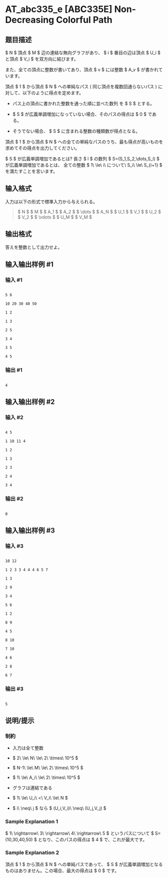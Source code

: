 # AT_abc335_e [ABC335E] Non-Decreasing Colorful Path

## 题目描述

[problemUrl]: https://atcoder.jp/contests/abc335/tasks/abc335_e

$ N $ 頂点 $ M $ 辺の連結な無向グラフがあり、 $ i $ 番目の辺は頂点 $ U_i $ と頂点 $ V_i $ を双方向に結びます。  
 また、全ての頂点に整数が書いてあり、頂点 $ v $ には整数 $ A_v $ が書かれています。

頂点 $ 1 $ から頂点 $ N $ への単純なパス ( 同じ頂点を複数回通らないパス ) に対して、以下のように得点を定めます。

- パス上の頂点に書かれた整数を通った順に並べた数列 を $ S $ とする。
- $ S $ が広義単調増加になっていない場合、そのパスの得点は $ 0 $ である。
- そうでない場合、 $ S $ に含まれる整数の種類数が得点となる。
 
頂点 $ 1 $ から頂点 $ N $ への全ての単純なパスのうち、最も得点が高いものを求めてその得点を出力してください。

  $ S $ が広義単調増加であるとは? 長さ $ l $ の数列 $ S=(S_1,S_2,\dots,S_l) $ が広義単調増加であるとは、 全ての整数 $ 1\ \le\ i\ について\ S_i\ \le\ S_{i+1} $ を満たすことを言います。

## 输入格式

入力は以下の形式で標準入力から与えられる。

> $ N $ $ M $ $ A_1 $ $ A_2 $ $ \dots $ $ A_N $ $ U_1 $ $ V_1 $ $ U_2 $ $ V_2 $ $ \vdots $ $ U_M $ $ V_M $

## 输出格式

答えを整数として出力せよ。

## 输入输出样例 #1

### 输入 #1

```
5 6
10 20 30 40 50
1 2
1 3
2 5
3 4
3 5
4 5
```

### 输出 #1

```
4
```

## 输入输出样例 #2

### 输入 #2

```
4 5
1 10 11 4
1 2
1 3
2 3
2 4
3 4
```

### 输出 #2

```
0
```

## 输入输出样例 #3

### 输入 #3

```
10 12
1 2 3 3 4 4 4 6 5 7
1 3
2 9
3 4
5 6
1 2
8 9
4 5
8 10
7 10
4 6
2 8
6 7
```

### 输出 #3

```
5
```

## 说明/提示

### 制約

- 入力は全て整数
- $ 2\ \le\ N\ \le\ 2\ \times\ 10^5 $
- $ N-1\ \le\ M\ \le\ 2\ \times\ 10^5 $
- $ 1\ \le\ A_i\ \le\ 2\ \times\ 10^5 $
- グラフは連結である
- $ 1\ \le\ U_i\ <\ V_i\ \le\ N $
- $ i\ \neq\ j $ なら $ (U_i,V_i)\ \neq\ (U_j,V_j) $
 
### Sample Explanation 1

$ 1\ \rightarrow\ 3\ \rightarrow\ 4\ \rightarrow\ 5 $ というパスについて $ S=(10,30,40,50) $ となり、このパスの得点は $ 4 $ で、これが最大です。

### Sample Explanation 2

頂点 $ 1 $ から頂点 $ N $ への単純パスであって、 $ S $ が広義単調増加となるものはありません。この場合、最大の得点は $ 0 $ です。